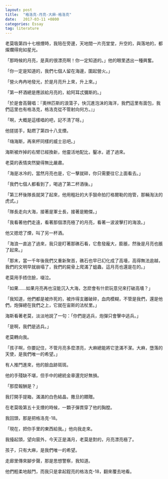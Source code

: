 ```yaml
---
layout: post
title:  "格洛克-月亮-大麻-格洛克"
date:   2017-03-11 +0800
categories: Essay
tag: literature
---
```


老莫吸第四十七根煙時，我陪在旁邊，天地間一片亮堂堂，升空的，與落地的，都燦爛得宛如星光。

「那時候的月亮，是真的很漂亮啊！你一定知道的。」他的眼里透出一種興奮。

「你一定是知道的，我們七個人留在海邊，圍起營火。」

「營火冉冉地發光，於是月亮升上來，升上來。」

「第一杯酒總是應該給月亮的，給阿耳忒彌斯的。」

「於是會高聲唱：『奧林匹斯的浪蕩子，快沉進泡沫的海洋，我們這里有面包，我們這里也有格洛克，格洛克從不管射向何方。』」

「啊，大概是這樣唱的吧，記不清了呀。」

他搓搓手，點燃了第四十八支煙。

「嗨海斯，再來杯同樣的威士忌吧。」

海斯被炸掉的右臂已經換新，他靈活地配比，鑿冰，遞了過來。

老莫的表情突然變得無比嚴肅。

「海是冰冷的，當然月亮也是，它一擊就碎，你只需要往它上面看去。」

「我們七個人都看到了，喝過了第二杯酒後。」

「第三杯後隊長就哭了起來，他用粗壯的大手狠命拍打格爾勒的炮管，那輛淘汰的虎式。」

「隊長走向大海，接著是軍士長，接著是鮑傑。」

「我看著他們走遠，看著那個漂亮極了的月亮，看著一波波擊打的海浪。」

他又摁熄了煙，叫了另一杯酒。

「海浪一直追了過來，我只是盯著那礁石看，它愈發龐大，膨脹，然後是月亮也脹了起來。」

「那末，當一千年後我們又重新聚首，礁石也早已幻化成了高墻，高得無法逾越，我們的文明早就崩塌了，我們的屍骨上爬滿了蛆蟲，這月亮也還是在的。」

老莫用手捂住臉，啜泣。

「如果……如果月亮再也沒能沉入大海，怎麽會有什麽玩意兒來打破高墻？」

「我知道，他們都是被炸死的，被炸得支離破碎，血肉模糊，不管是我們，還是他們，炮彈總在我們之上，它就在宙斯的法杖里。」

海斯看著老莫，淡淡地說了一句：「你們是逃兵，炮彈只會擊中逃兵。」

「是啊，我們是逃兵。」

老莫轉向我。

「孩子啊，你要記住，不管月亮多麼漂亮，大麻總能將它塗滿不潔。大麻，墮落的天使，是我們唯一的希望。」

有人推門進來，他的臉血跡斑斑。

他的手殘缺不堪，但手中的總統金章還完好無損。

「那麼報酬是？」

我打開手提箱，滿滿的白色結晶，撒旦的饋贈。

在老莫吸第五十支煙的時候，一顆子彈貫穿了他的胸膛。

我回頭，那是把格洛克-18。

「現在，把你手里的東西給我。」他向我走來。



我擡起頭，望向窗外，今天正是滿月，老莫是對的，月亮漂亮極了。

孩子，只有大麻，是我們唯一的希望。

走廊里傳來腳步聲，那是思想警察，我知道。

他們輕柔地敲門，而我只是拿起鋥亮的格洛克-18，翻來覆去地看。
